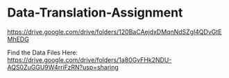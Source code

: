 # Data-Translation-Assignment

https://drive.google.com/drive/folders/120BaCAejdxDMqnNdSZgl4QDvGtEMhEDG



Find the Data Files Here:
https://drive.google.com/drive/folders/1a80GvFHk2NDU-AQS0ZuGGU9W4rriFzRN?usp=sharing
